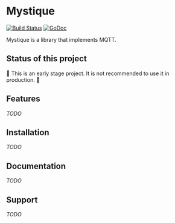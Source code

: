 # Mystique

[![Build Status](https://travis-ci.com/TheThingsIndustries/mystique.svg?token=1QaLXVRDNDzteUYgpS8B&branch=master)](https://travis-ci.com/TheThingsIndustries/mystique) [![GoDoc](https://godoc.org/github.com/TheThingsIndustries/mystique?status.svg)](https://godoc.org/github.com/TheThingsIndustries/mystique)

Mystique is a library that implements MQTT.

## Status of this project

🚧 This is an early stage project. It is not recommended to use it in production. 🚧

## Features

_TODO_

## Installation

_TODO_

## Documentation

_TODO_

## Support

_TODO_
